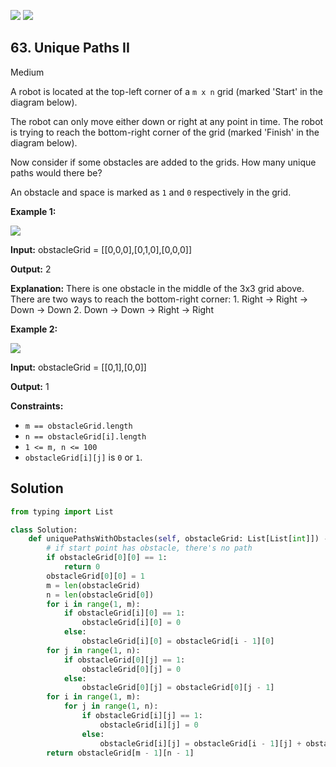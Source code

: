 [![](https://img.shields.io/github/stars/LeetCode-Top-Interview-150/LeetCode-Top-Interview-150?label=Stars&style=flat-square)](https://github.com/LeetCode-Top-Interview-150/LeetCode-Top-Interview-150)
[![](https://img.shields.io/github/forks/LeetCode-Top-Interview-150/LeetCode-Top-Interview-150?label=Fork%20me%20on%20GitHub%20&style=flat-square)](https://github.com/LeetCode-Top-Interview-150/LeetCode-Top-Interview-150/fork)

## 63\. Unique Paths II

Medium

A robot is located at the top-left corner of a `m x n` grid (marked 'Start' in the diagram below).

The robot can only move either down or right at any point in time. The robot is trying to reach the bottom-right corner of the grid (marked 'Finish' in the diagram below).

Now consider if some obstacles are added to the grids. How many unique paths would there be?

An obstacle and space is marked as `1` and `0` respectively in the grid.

**Example 1:**

![](https://assets.leetcode.com/uploads/2020/11/04/robot1.jpg)

**Input:** obstacleGrid = \[\[0,0,0],[0,1,0],[0,0,0]]

**Output:** 2

**Explanation:** There is one obstacle in the middle of the 3x3 grid above. There are two ways to reach the bottom-right corner: 1. Right -> Right -> Down -> Down 2. Down -> Down -> Right -> Right 

**Example 2:**

![](https://assets.leetcode.com/uploads/2020/11/04/robot2.jpg)

**Input:** obstacleGrid = \[\[0,1],[0,0]]

**Output:** 1 

**Constraints:**

*   `m == obstacleGrid.length`
*   `n == obstacleGrid[i].length`
*   `1 <= m, n <= 100`
*   `obstacleGrid[i][j]` is `0` or `1`.

## Solution

```python
from typing import List

class Solution:
    def uniquePathsWithObstacles(self, obstacleGrid: List[List[int]]) -> int:
        # if start point has obstacle, there's no path
        if obstacleGrid[0][0] == 1:
            return 0
        obstacleGrid[0][0] = 1
        m = len(obstacleGrid)
        n = len(obstacleGrid[0])
        for i in range(1, m):
            if obstacleGrid[i][0] == 1:
                obstacleGrid[i][0] = 0
            else:
                obstacleGrid[i][0] = obstacleGrid[i - 1][0]
        for j in range(1, n):
            if obstacleGrid[0][j] == 1:
                obstacleGrid[0][j] = 0
            else:
                obstacleGrid[0][j] = obstacleGrid[0][j - 1]
        for i in range(1, m):
            for j in range(1, n):
                if obstacleGrid[i][j] == 1:
                    obstacleGrid[i][j] = 0
                else:
                    obstacleGrid[i][j] = obstacleGrid[i - 1][j] + obstacleGrid[i][j - 1]
        return obstacleGrid[m - 1][n - 1]
```